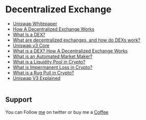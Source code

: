 # Decentralized Exchange

- [Uniswap Whitepaper](https://hackmd.io/@HaydenAdams/HJ9jLsfTz?type=view)
- [How A Decentralized Exchange Works](https://101blockchains.com/how-a-decentralized-exchange-works/) 
- [What Is a DEX?](https://kriptomat.io/cryptocurrencies/what-is-dex/) 
- [What are decentralized exchanges, and how do DEXs work?](https://cointelegraph.com/defi-101/what-are-decentralized-exchanges-and-how-do-dexs-work) 
- [Uniswap v3 Core](https://uniswap.org/whitepaper-v3.pdf) 
- [What is a DEX? How A Decentralized Exchange Works](https://www.youtube.com/watch?v=2tTVJL4bpTU) 
- [What is an Automated Market Maker?](https://www.youtube.com/watch?v=1PbZMudPP5E) 
- [What is a Liquidity Pool in Crypto? ](https://www.youtube.com/watch?v=dVJzcFDo498) 
- [What is Impermanent Loss in Crypto?](https://www.youtube.com/watch?v=_m6Mowq3Ptk) 
- [What is a Rug Pull in Crypto?](https://www.youtube.com/watch?v=YFaqng3YESE) 
- [Uniswap V3 Explained](https://www.youtube.com/watch?v=ClWR1570UQw)
</br>&nbsp;

## Support
You can Follow [me](https://twitter.com/MeAsHacker_HNA) on twitter or buy me a [Coffee](https://buymeacoffee.com/NafisiAslH)


